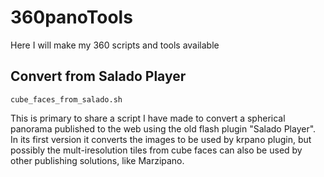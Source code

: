 # 360panoTools
Here I will make my 360 scripts and tools available

## Convert from Salado Player
`cube_faces_from_salado.sh`

This is primary to share a script I have made to convert a spherical panorama published to the web using the old flash plugin "Salado Player". In its first version it converts the images to be used by krpano plugin, but possibly the mult-iresolution tiles from cube faces can also be used by other publishing solutions, like Marzipano.
